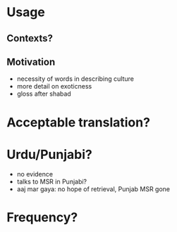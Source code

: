 # Usage
## Contexts?
## Motivation
* necessity of words in describing culture
* more detail on exoticness
* gloss after shabad

# Acceptable translation?
# Urdu/Punjabi?
* no evidence
* talks to MSR in Punjabi?
* aaj mar gaya: no hope of retrieval, Punjab MSR gone

# Frequency?
